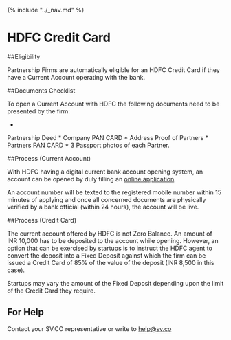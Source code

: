 {% include "../_nav.md" %}
# HDFC Credit Card


##Eligibility

Partnership Firms are automatically eligible for an HDFC Credit Card if they have a Current Account operating with the bank.

##Documents Checklist 

To open a Current Account with HDFC the following documents need to be presented by the firm:

* 
Partnership Deed
* 
Company PAN CARD
* 
Address Proof of Partners 
* 
Partners PAN CARD
* 
3 Passport photos of each Partner.

##Process (Current Account)

With HDFC having a digital current bank account opening system, an account can be opened by duly filling an  [online application](http://www.hdfcbank.com/personal/products/accounts-and-deposits/current-accounts/regular-current-account).

An account number will be texted to the registered mobile number within 15 minutes of applying and once all concerned documents are physically verified by a bank official (within 24 hours), the account will be live.

##Process (Credit Card)

The current account offered by HDFC is not Zero Balance. An amount of INR 10,000 has to be deposited to the account while opening. However, an option that can be exercised by startups is to instruct the HDFC agent to convert the deposit into a Fixed Deposit against which the firm can be issued a Credit Card of 85% of the value of the deposit (INR 8,500 in this case). 

Startups may vary the amount of the Fixed Deposit depending upon the limit of the Credit Card they require.

## For Help

Contact your SV.CO representative or write to help@sv.co
